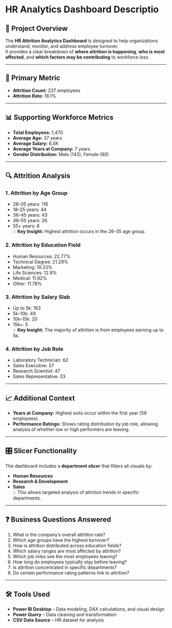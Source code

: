 # HR Analytics Dashboard Descriptio

## 📌 Project Overview
The **HR Attrition Analytics Dashboard** is designed to help organizations understand, monitor, and address employee turnover.  
It provides a clear breakdown of **where attrition is happening**, **who is most affected**, and **which factors may be contributing** to workforce loss.

---

## 🎯 Primary Metric
- **Attrition Count:** 237 employees
- **Attrition Rate:** 16.1%

---

## 📊 Supporting Workforce Metrics
- **Total Employees:** 1,470
- **Average Age:** 37 years
- **Average Salary:** 6.5K
- **Average Years at Company:** 7 years
- **Gender Distribution:** Male (143), Female (80)

---

## 🔍 Attrition Analysis

### 1. Attrition by Age Group
- 26–35 years: 116  
- 18–25 years: 44  
- 36–45 years: 43  
- 46–55 years: 26  
- 55+ years: 8  
💡 **Key Insight:** Highest attrition occurs in the 26–35 age group.

### 2. Attrition by Education Field
- Human Resources: 22.77%  
- Technical Degree: 21.29%  
- Marketing: 19.33%  
- Life Sciences: 12.9%  
- Medical: 11.92%  
- Other: 11.78%

### 3. Attrition by Salary Slab
- Up to 5k: 163  
- 5k–10k: 49  
- 10k–15k: 20  
- 15k+: 5  
💡 **Key Insight:** The majority of attrition is from employees earning up to 5k.

### 4. Attrition by Job Role
- Laboratory Technician: 62  
- Sales Executive: 57  
- Research Scientist: 47  
- Sales Representative: 33

---

## 📈 Additional Context
- **Years at Company:** Highest exits occur within the first year (59 employees).  
- **Performance Ratings:** Shows rating distribution by job role, allowing analysis of whether low or high performers are leaving.

---

## 🎛 Slicer Functionality
The dashboard includes a **department slicer** that filters all visuals by:
- **Human Resources**
- **Research & Development**
- **Sales**  
💡 This allows targeted analysis of attrition trends in specific departments.

---

## ❓ Business Questions Answered
1. What is the company’s overall attrition rate?
2. Which age groups have the highest turnover?
3. How is attrition distributed across education fields?
4. Which salary ranges are most affected by attrition?
5. Which job roles see the most employees leaving?
6. How long do employees typically stay before leaving?
7. Is attrition concentrated in specific departments?
8. Do certain performance rating patterns link to attrition?

---

## 🛠 Tools Used
- **Power BI Desktop** – Data modeling, DAX calculations, and visual design
- **Power Query** – Data cleaning and transformation
- **CSV Data Source** – HR dataset for analysis


